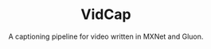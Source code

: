 <h1 align='center'>VidCap</h1>
<p align=center>
A captioning pipeline for video written in MXNet and Gluon.
</p>